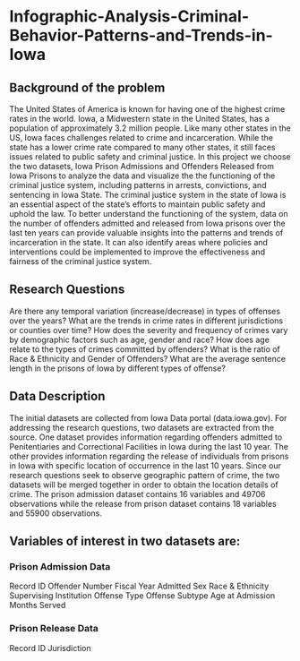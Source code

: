 # Infographic-Analysis-Criminal-Behavior-Patterns-and-Trends-in-Iowa

## Background of the problem
The United States of America is known for having one of the highest crime rates in the world. Iowa, a Midwestern state in the United States, has a population of approximately 3.2 million people. Like many other states in the US, Iowa faces challenges related to crime and incarceration. While the state has a lower crime rate compared to many other states, it still faces issues related to public safety and criminal justice. In this project we choose the two datasets, Iowa Prison Admissions and Offenders Released from Iowa Prisons to analyze the data and visualize the the functioning of the criminal justice system, including patterns in arrests, convictions, and sentencing in Iowa State. The criminal justice system in the state of Iowa is an essential aspect of the state’s efforts to maintain public safety and uphold the law. To better understand the functioning of the system, data on the number of offenders admitted and released from Iowa prisons over the last ten years can provide valuable insights into the patterns and trends of incarceration in the state. It can also identify areas where policies and interventions could be implemented to improve the effectiveness and fairness of the criminal justice system.

## Research Questions
Are there any temporal variation (increase/decrease) in types of offenses over the years?
What are the trends in crime rates in different jurisdictions or counties over time?
How does the severity and frequency of crimes vary by demographic factors such as age, gender and race?
How does age relate to the types of crimes committed by offenders?
What is the ratio of Race & Ethnicity and Gender of Offenders?
What are the average sentence length in the prisons of Iowa by different types of offense?

## Data Description
The initial datasets are collected from Iowa Data portal (data.iowa.gov). For addressing the research questions, two datasets are extracted from the source. One dataset provides information regarding offenders admitted to Penitentiaries and Correctional Facilities in Iowa during the last 10 year. The other provides information regarding the release of individuals from prisons in Iowa with specific location of occurrence in the last 10 years. Since our research questions seek to observe geographic pattern of crime, the two datasets will be merged together in order to obtain the location details of crime. The prison admission dataset contains 16 variables and 49706 observations while the release from prison dataset contains 18 variables and 55900 observations.

## Variables of interest in two datasets are:

### Prison Admission Data
Record ID
Offender Number
Fiscal Year Admitted
Sex
Race & Ethnicity
Supervising Institution
Offense Type
Offense Subtype
Age at Admission
Months Served

### Prison Release Data
Record ID
Jurisdiction
